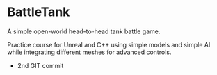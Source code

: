 # BattleTank
A simple open-world head-to-head tank battle game.

Practice course for Unreal and C++ using simple models and simple AI while integrating different meshes for advanced controls.

* 2nd GIT commit
